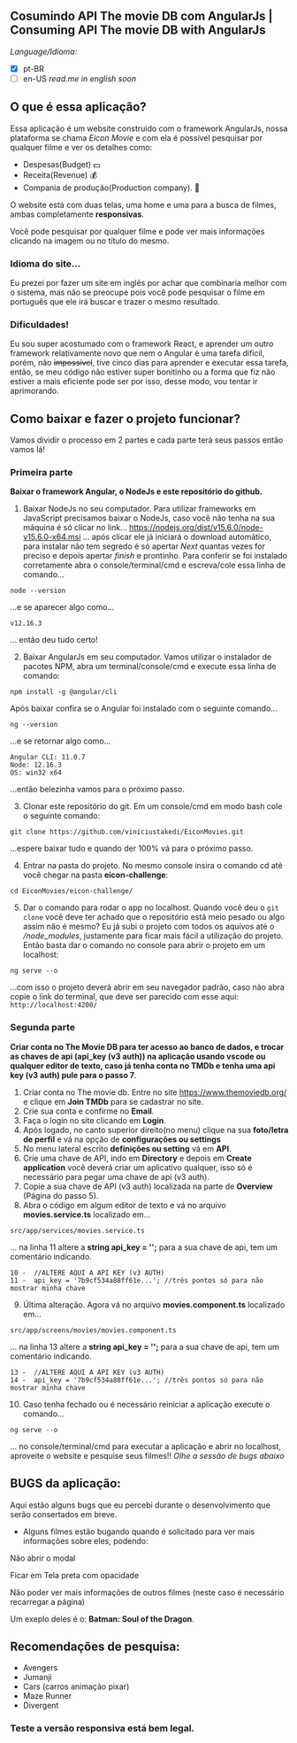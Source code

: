 ## Cosumindo API The movie DB com AngularJs | Consuming API The movie DB with AngularJs
 *Language/Idioma:*
 - [x] pt-BR
-  [ ] en-US _read.me in english soon_

## O que é essa aplicação? 
Essa aplicação é um website construido com o framework AngularJs, nossa plataforma se chama *Eicon Movie* e com ela é possível pesquisar por qualquer filme e ver os detalhes como:
- Despesas(Budget) :dollar:
- Receita(Revenue) :moneybag:
- Compania de produção(Production company). :office:

O website está com duas telas, uma home e uma para a busca de filmes,  ambas completamente **responsivas**.

Você pode pesquisar por qualquer filme e pode ver mais informações clicando na imagem ou no título do mesmo.

### Idioma do site...
Eu prezei por fazer um site em inglês por achar que combinaria melhor com o sistema, mas não se preocupe pois você pode pesquisar o filme em português que ele irá buscar e trazer o mesmo resultado.  

### Dificuldades!
Eu sou super acostumado com o framework React, e aprender um outro framework relativamente novo que nem o Angular é uma tarefa difícil, porém, não ~~impossível~~, tive cinco dias para aprender e executar essa tarefa, então, se meu código não estiver super bonitinho ou a forma que fiz não estiver a mais eficiente pode ser por isso, desse modo, vou tentar ir aprimorando.

## Como baixar e fazer o projeto funcionar?
Vamos dividir o processo em 2 partes e cada parte terá seus passos então vamos lá!

### Primeira parte
**Baixar o framework Angular, o NodeJs e este repositório do github.**
1. Baixar NodeJs no seu computador.
Para utilizar frameworks em JavaScript precisamos baixar o NodeJs, caso você não tenha na sua máquina é só clicar no link... https://nodejs.org/dist/v15.6.0/node-v15.6.0-x64.msi ... após clicar ele já iniciará o download automático, para instalar não tem segredo é só apertar *Next* quantas vezes for preciso e depois apertar *finish* e prontinho.
Para conferir se foi instalado corretamente abra o console/terminal/cmd e escreva/cole essa linha de comando...
```
node --version
``` 
...e se aparecer algo como...
```
v12.16.3
````
... então deu tudo certo!

2. Baixar AngularJs em seu computador.
Vamos utilizar o instalador de pacotes NPM, abra um terminal/console/cmd e execute essa linha de comando:
```
npm install -g @angular/cli
```
Após baixar confira se o Angular foi instalado com o seguinte comando...
```
ng --version
````
...e se retornar algo como...
```
Angular CLI: 11.0.7
Node: 12.16.3
OS: win32 x64
```
...então belezinha vamos para o próximo passo.

3. Clonar este repositório do git. 
Em um console/cmd em modo bash cole o seguinte comando:
```
git clone https://github.com/viniciustakedi/EiconMovies.git
```
...espere baixar tudo e quando der 100% vá para o próximo passo.

4. Entrar na pasta do projeto.
No mesmo console insira o comando cd até você chegar na pasta **eicon-challenge**:
```
cd EiconMovies/eicon-challenge/
```

5. Dar o comando para rodar o app no localhost.
Quando você deu o ```git clone``` você deve ter achado que o repositório está meio pesado ou algo assim não é mesmo? Eu já subi o projeto com todos os aquivos até o */node_modules*, justamente para ficar mais fácil a utilização do projeto. Então basta dar o comando no console para abrir o projeto em um localhost:
```
ng serve --o
```
...com isso o projeto deverá abrir em seu navegador padrão, caso não abra copie o link do terminal, que deve ser parecido com esse aqui: ```http://localhost:4200/```

### Segunda parte
**Criar conta no The Movie DB para ter acesso ao banco de dados, e trocar as chaves de api (api_key (v3 auth)) na aplicação usando vscode ou qualquer editor de texto, caso já tenha conta no TMDb e tenha uma api key (v3 auth) pule para o passo 7**.
1. Criar conta no The movie db. Entre no site https://www.themoviedb.org/ e clique em **Join TMDb** para se cadastrar no site.
2. Crie sua conta e confirme no **Email**.
3. Faça o login no site clicando em **Login**.
4. Após logado, no canto superior direito(no menu) clique na sua **foto/letra de perfil** e vá na opção de **configurações ou settings** 
5. No menu lateral escrito **definições ou setting** vá em **API**.
6. Crie uma chave de API, indo em **Directory** e depois em **Create application** você deverá criar um aplicativo qualquer, isso só é necessário para pegar uma chave de api (v3 auth).
7. Copie a sua chave de API (v3 auth) localizada na parte de **Overview** (Página do passo 5).
8. Abra o código em algum editor de texto e vá no arquivo **movies.service.ts** localizado em...
```
src/app/services/movies.service.ts
```
... na linha 11 altere a **string api_key = '';** para a sua chave de api, tem um comentário indicando.
```
10 -  //ALTERE AQUI A API KEY (v3 AUTH)
11 -  api_key = '7b9cf534a88ff61e...'; //três pontos só para não mostrar minha chave
```

9. Última alteração. Agora vá no arquivo **movies.component.ts** localizado em...
```
src/app/screens/movies/movies.component.ts
```
... na linha 13 altere a **string api_key = '';** para a sua chave de api, tem um comentário indicando.
```
13 -  //ALTERE AQUI A API KEY (v3 AUTH)
14 -  api_key = '7b9cf534a88ff61e...'; //três pontos só para não mostrar minha chave
```

10. Caso tenha fechado ou é necessário reiniciar a aplicação execute o comando...
```
ng serve --o
```
... no console/terminal/cmd para executar a aplicação e abrir no localhost, aproveite o website e pesquise seus filmes!! *Olhe a sessão de bugs abaixo*

## BUGS da aplicação: 
Aqui estão alguns bugs que eu percebi durante o desenvolvimento que serão consertados em breve.
- Alguns filmes estão bugando quando é solicitado para ver mais informações sobre eles, podendo:

Não abrir o modal

Ficar em Tela preta com opacidade

Não poder ver mais informações de outros filmes (neste caso é necessário recarregar a página)

Um exeplo deles é o: **Batman: Soul of the Dragon**.


## Recomendações de pesquisa:
- Avengers
- Jumanji
- Cars (carros animação pixar)
- Maze Runner
- Divergent

### Teste a versão responsiva está bem legal.
  
